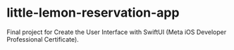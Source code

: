 # little-lemon-reservation-app
 Final project for Create the User Interface with SwiftUI (Meta iOS Developer Professional Certificate).

